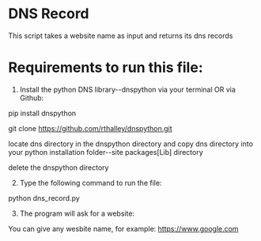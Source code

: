 # DNS Record 

This script takes a website name as input and returns its dns records

# Requirements to run this file: 

1. Install the python DNS library--dnspython via your terminal OR via Github:

pip install dnspython 

git clone https://github.com/rthalley/dnspython.git 

locate dns directory in the dnspython directory and copy dns directory into your python installation folder--site packages[Lib] directory

delete the dnspython directory


2. Type the following command to run the file:

python dns_record.py 


3. The program will ask for a website:

You can give any wesbite name, for example: https://www.google.com 



